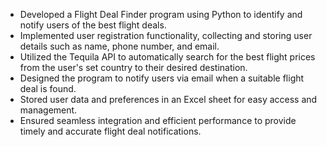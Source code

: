 - Developed a Flight Deal Finder program using Python to identify and notify users of the best flight deals.
- Implemented user registration functionality, collecting and storing user details such as name, phone number, and email.
- Utilized the Tequila API to automatically search for the best flight prices from the user's set country to their desired destination.
- Designed the program to notify users via email when a suitable flight deal is found.
- Stored user data and preferences in an Excel sheet for easy access and management.
- Ensured seamless integration and efficient performance to provide timely and accurate flight deal notifications.
